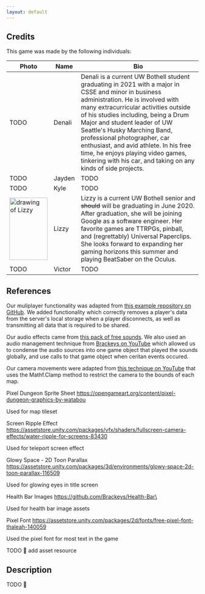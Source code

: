 ```yaml
---
layout: default
---
```


## Credits

This game was made by the following individuals:

| Photo | Name | Bio |
|-------|------|-----|
| TODO  | Denali | Denali is a current UW Bothell student graduating in 2021 with a major in CSSE and minor in business administration. He is involved with many extracurricular activities outside of his studies including, being a Drum Major and student leader of UW Seattle's Husky Marching Band, professional photographer, car enthusiast, and avid athlete. In his free time, he enjoys playing video games, tinkering with his car, and taking on any kinds of side projects. | 
| TODO  | Jayden | TODO |
| TODO  | Kyle   | TODO |
| <img src="{{ site.url }}/static/images/lizzy.png" alt="drawing of Lizzy" width="100" height="163"> | Lizzy  | Lizzy is a current UW Bothell senior and ~~should~~ will be graduating in June 2020. After graduation, she will be joining Google as a software engineer. Her favorite games are TTRPGs, pinball, and (regrettably) Universal Paperclips. She looks forward to expanding her gaming horizons this summer and playing BeatSaber on the Oculus. |
| TODO  | Victor | TODO |

## References

Our muliplayer functionality was adapted from [this example repository on GitHub](https://github.com/valiafetisov/unity-webgl-multiplayer). We added functionality which correctly removes a player's data from the server's local storage when a player disconnects, as well as transmitting all data that is required to be shared.

Our audio effects came from [this pack of free sounds](https://opengameart.org/content/512-sound-effects-8-bit-style). We also used an audio management technique from [Brackeys on YouTube](https://www.youtube.com/watch?v=6OT43pvUyfY) which allowed us to condense the audio sources into one game object that played the sounds globally, and use calls to that game object when ceritan events occured.

Our camera movements were adapted from [this technique on YouTube](https://www.youtube.com/watch?v=ula1o_ZsMU0) that uses the Mathf.Clamp method to restrict the camera to the bounds of each map.

Pixel Dungeon Sprite Sheet
https://opengameart.org/content/pixel-dungeon-graphics-by-watabou

Used for map tileset


Screen Ripple Effect
https://assetstore.unity.com/packages/vfx/shaders/fullscreen-camera-effects/water-ripple-for-screens-83430

Used for teleport screen effect


Glowy Space - 2D Toon Parallax
https://assetstore.unity.com/packages/3d/environments/glowy-space-2d-toon-parallax-116509

Used for glowing eyes in title screen


Health Bar Images
https://github.com/Brackeys/Health-Bar\

Used for health bar image assets


Pixel Font
https://assetstore.unity.com/packages/2d/fonts/free-pixel-font-thaleah-140059

Used the pixel font for most text in the game

TODO :bug: add asset resource

## Description

TODO :bug:
